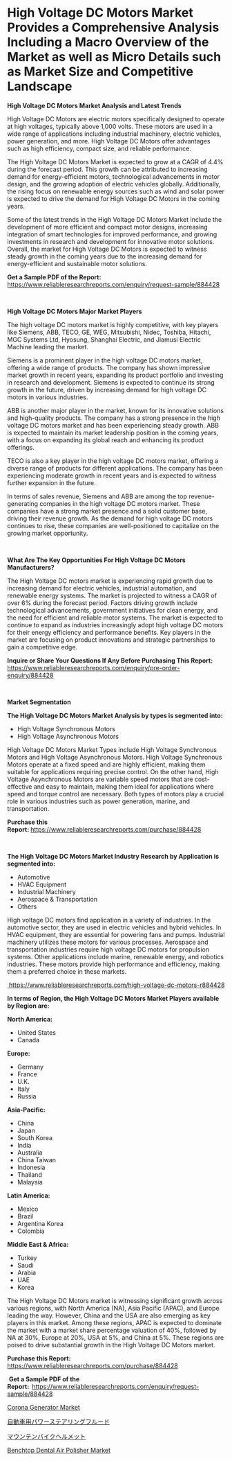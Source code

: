 <p><h1>High Voltage DC Motors Market Provides a Comprehensive Analysis Including a Macro Overview of the Market as well as Micro Details such as Market Size and Competitive Landscape</h1></p><p><strong>High Voltage DC Motors Market Analysis and Latest Trends</strong></p>
<p><p>High Voltage DC Motors are electric motors specifically designed to operate at high voltages, typically above 1,000 volts. These motors are used in a wide range of applications including industrial machinery, electric vehicles, power generation, and more. High Voltage DC Motors offer advantages such as high efficiency, compact size, and reliable performance.</p><p>The High Voltage DC Motors Market is expected to grow at a CAGR of 4.4% during the forecast period. This growth can be attributed to increasing demand for energy-efficient motors, technological advancements in motor design, and the growing adoption of electric vehicles globally. Additionally, the rising focus on renewable energy sources such as wind and solar power is expected to drive the demand for High Voltage DC Motors in the coming years.</p><p>Some of the latest trends in the High Voltage DC Motors Market include the development of more efficient and compact motor designs, increasing integration of smart technologies for improved performance, and growing investments in research and development for innovative motor solutions. Overall, the market for High Voltage DC Motors is expected to witness steady growth in the coming years due to the increasing demand for energy-efficient and sustainable motor solutions.</p></p>
<p><strong>Get a Sample PDF of the Report:&nbsp;</strong> <a href="https://www.reliableresearchreports.com/enquiry/request-sample/884428">https://www.reliableresearchreports.com/enquiry/request-sample/884428</a></p>
<p>&nbsp;</p>
<p><strong>High Voltage DC Motors Major Market Players</strong></p>
<p><p>The high voltage DC motors market is highly competitive, with key players like Siemens, ABB, TECO, GE, WEG, Mitsubishi, Nidec, Toshiba, Hitachi, MGC Systems Ltd, Hyosung, Shanghai Electric, and Jiamusi Electric Machine leading the market.</p><p>Siemens is a prominent player in the high voltage DC motors market, offering a wide range of products. The company has shown impressive market growth in recent years, expanding its product portfolio and investing in research and development. Siemens is expected to continue its strong growth in the future, driven by increasing demand for high voltage DC motors in various industries.</p><p>ABB is another major player in the market, known for its innovative solutions and high-quality products. The company has a strong presence in the high voltage DC motors market and has been experiencing steady growth. ABB is expected to maintain its market leadership position in the coming years, with a focus on expanding its global reach and enhancing its product offerings.</p><p>TECO is also a key player in the high voltage DC motors market, offering a diverse range of products for different applications. The company has been experiencing moderate growth in recent years and is expected to witness further expansion in the future.</p><p>In terms of sales revenue, Siemens and ABB are among the top revenue-generating companies in the high voltage DC motors market. These companies have a strong market presence and a solid customer base, driving their revenue growth. As the demand for high voltage DC motors continues to rise, these companies are well-positioned to capitalize on the growing market opportunity.</p></p>
<p>&nbsp;</p>
<p><strong>What Are The Key Opportunities For High Voltage DC Motors Manufacturers?</strong></p>
<p><p>The High Voltage DC motors market is experiencing rapid growth due to increasing demand for electric vehicles, industrial automation, and renewable energy systems. The market is projected to witness a CAGR of over 6% during the forecast period. Factors driving growth include technological advancements, government initiatives for clean energy, and the need for efficient and reliable motor systems. The market is expected to continue to expand as industries increasingly adopt high voltage DC motors for their energy efficiency and performance benefits. Key players in the market are focusing on product innovations and strategic partnerships to gain a competitive edge.</p></p>
<p><strong>Inquire or Share Your Questions If Any Before Purchasing This Report:</strong> <a href="https://www.reliableresearchreports.com/enquiry/pre-order-enquiry/884428">https://www.reliableresearchreports.com/enquiry/pre-order-enquiry/884428</a></p>
<p>&nbsp;</p>
<p><strong>Market Segmentation</strong></p>
<p><strong>The High Voltage DC Motors Market Analysis by types is segmented into:</strong></p>
<p><ul><li>High Voltage Synchronous Motors</li><li>High Voltage Asynchronous Motors</li></ul></p>
<p><p>High Voltage DC Motors Market Types include High Voltage Synchronous Motors and High Voltage Asynchronous Motors. High Voltage Synchronous Motors operate at a fixed speed and are highly efficient, making them suitable for applications requiring precise control. On the other hand, High Voltage Asynchronous Motors are variable speed motors that are cost-effective and easy to maintain, making them ideal for applications where speed and torque control are necessary. Both types of motors play a crucial role in various industries such as power generation, marine, and transportation.</p></p>
<p><strong>Purchase this Report:&nbsp;</strong><a href="https://www.reliableresearchreports.com/purchase/884428">https://www.reliableresearchreports.com/purchase/884428</a></p>
<p>&nbsp;</p>
<p><strong>The High Voltage DC Motors Market Industry Research by Application is segmented into:</strong></p>
<p><ul><li>Automotive</li><li>HVAC Equipment</li><li>Industrial Machinery</li><li>Aerospace & Transportation</li><li>Others</li></ul></p>
<p><p>High voltage DC motors find application in a variety of industries. In the automotive sector, they are used in electric vehicles and hybrid vehicles. In HVAC equipment, they are essential for powering fans and pumps. Industrial machinery utilizes these motors for various processes. Aerospace and transportation industries require high voltage DC motors for propulsion systems. Other applications include marine, renewable energy, and robotics industries. These motors provide high performance and efficiency, making them a preferred choice in these markets.</p></p>
<p><a href="https://www.reliableresearchreports.com/high-voltage-dc-motors-r884428">&nbsp;https://www.reliableresearchreports.com/high-voltage-dc-motors-r884428</a></p>
<p><strong>In terms of Region, the High Voltage DC Motors Market Players available by Region are:</strong></p>
<p>
    <p> <strong> North America: </strong>
        <ul>
            <li>United States</li>
            <li>Canada</li>
        </ul>
        </p> 
    <p> <strong> Europe: </strong>
        <ul>
            <li>Germany</li>
            <li>France</li>
            <li>U.K.</li>
            <li>Italy</li>
            <li>Russia</li>
        </ul>
        </p> 
    <p> <strong> Asia-Pacific: </strong>
        <ul>
            <li>China</li>
            <li>Japan</li>
            <li>South Korea</li>
            <li>India</li>
            <li>Australia</li>
            <li>China Taiwan</li>
            <li>Indonesia</li>
            <li>Thailand</li>
            <li>Malaysia</li>
        </ul>
        </p> 
    <p> <strong> Latin America: </strong>
        <ul>
            <li>Mexico</li>
            <li>Brazil</li>
            <li>Argentina Korea</li>
            <li>Colombia</li>
        </ul>
        </p> 
    <p> <strong> Middle East & Africa: </strong>
        <ul>
            <li>Turkey</li>
            <li>Saudi</li>
            <li>Arabia</li>
            <li>UAE</li>
            <li>Korea</li>
        </ul>
    </p>
    </p>
<p><p>The High Voltage DC Motors market is witnessing significant growth across various regions, with North America (NA), Asia Pacific (APAC), and Europe leading the way. However, China and the USA are also emerging as key players in this market. Among these regions, APAC is expected to dominate the market with a market share percentage valuation of 40%, followed by NA at 30%, Europe at 20%, USA at 5%, and China at 5%. These regions are poised to drive substantial growth in the High Voltage DC Motors market.</p></p>
<p><strong>Purchase this Report: </strong><a href="https://www.reliableresearchreports.com/purchase/884428">https://www.reliableresearchreports.com/purchase/884428</a></p>
<p>&nbsp;<strong>Get a Sample PDF of the Report:&nbsp;&nbsp;</strong><a href="https://www.reliableresearchreports.com/enquiry/request-sample/884428">https://www.reliableresearchreports.com/enquiry/request-sample/884428</a></p>
<p><strong></strong></p>
<p><p><a href="https://www.linkedin.com/pulse/corona-generator-market-analysis-examines-its-scope-growth-opportunities-zwdff?trackingId=KNcN0ml6SO8exI%2BsjQjDWg%3D%3D">Corona Generator Market</a></p><p><a href="https://medium.com/@trevawiszk20231/%E8%87%AA%E5%8B%95%E8%BB%8A%E7%94%A8%E3%83%91%E3%83%AF%E3%83%BC%E3%82%B9%E3%83%86%E3%82%A2%E3%83%AA%E3%83%B3%E3%82%B0%E3%83%95%E3%83%AB%E3%82%A4%E3%83%89%E5%B8%82%E5%A0%B4%E3%81%AE%E5%88%86%E6%9E%90-%E3%82%B0%E3%83%AD%E3%83%BC%E3%83%90%E3%83%AB%E7%94%A3%E6%A5%AD%E3%81%AE%E8%A6%8B%E9%80%9A%E3%81%97%E3%81%A8%E4%BA%88%E6%B8%AC-2024%E5%B9%B4%E3%81%8B%E3%82%892031%E5%B9%B4-cf20fbfd5af2">自動車用パワーステアリングフルード</a></p><p><a href="https://medium.com/@bonniehoppe1/%E3%83%9E%E3%82%A6%E3%83%B3%E3%83%86%E3%83%B3%E3%83%90%E3%82%A4%E3%82%AF%E3%83%98%E3%83%AB%E3%83%A1%E3%83%83%E3%83%88%E5%B8%82%E5%A0%B4%E3%81%AE%E8%A6%8F%E6%A8%A1-cagr-%E3%83%88%E3%83%AC%E3%83%B3%E3%83%89-2024%E5%B9%B4%E3%81%8B%E3%82%892030%E5%B9%B4-5b9a6614c419">マウンテンバイクヘルメット</a></p><p><a href="https://www.linkedin.com/pulse/benchtop-dental-air-polisher-market-furnish-information-size-gbwqf?trackingId=3clvlOyDm%2BcWf%2BQ3bxurLw%3D%3D">Benchtop Dental Air Polisher Market</a></p></p>